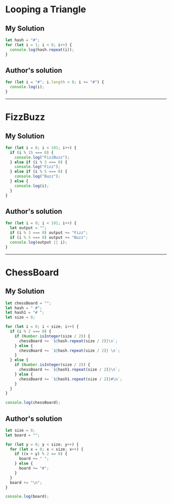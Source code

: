# Looping a Triangle

## My Solution
```js
let hash = "#";
for (let i = 1; i < 8; i++) {
  console.log(hash.repeat(i));
}
```

## Author's solution
```js
for (let i = "#"; i.length < 8; i += "#") {
  console.log(i);
}
```
***

# FizzBuzz

## My Solution
```js
for (let i = 0; i < 101; i++) {
  if (i % 15 === 0) {
    console.log("FizzBuzz");
  } else if (i % 3 === 0) {
    console.log("Fizz");
  } else if (i % 5 === 0) {
    console.log("Buzz");
  } else {
    console.log(i);
  }
}
```

## Author's solution
```js
for (let i = 0; i < 101; i++) {
  let output = "";
  if (i % 3 === 0) output += "Fizz";
  if (i % 5 === 0) output += "Buzz";
  console.log(output || i);
}
```
***

# ChessBoard

## My Solution
```js
let chessBoard = "";
let hash = " #";
let hash1 = "# ";
let size = 8;

for (let i = 0; i < size; i++) {
  if (i % 2 === 0) {
    if (Number.isInteger(size / 2)) {
      chessBoard += `${hash.repeat(size / 2)}\n`;
    } else {
      chessBoard += `${hash.repeat(size / 2)} \n`;
    }
  } else {
    if (Number.isInteger(size / 2)) {
      chessBoard += `${hash1.repeat(size / 2)}\n`;
    } else {
      chessBoard += `${hash1.repeat(size / 2)}#\n`;
    }
  }
}

console.log(chessBoard);
```

## Author's solution
```js
let size = 8;
let board = "";

for (let y = 0; y < size; y++) {
  for (let x = 0; x < size; x++) {
    if ((x + y) % 2 == 0) {
      board += " ";
    } else {
      board += "#";
    }
  }
  board += "\n";
}

console.log(board);
```